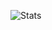 ![Stats](https://github-readme-stats.vercel.app/api?username=bipsbro&&show_icons=true&include_all_commits=true&title_color=ffffff&icon_color=bb2acf&text_color=daf7dc&bg_color=151515)
